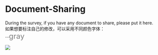 # Document-Sharing
During the survey, if you have any document to share, please put it here.<br /> 
如果想要标注自己的修改，可以采用不同颜色字体：<br /> 
···<font color=gray size=5>gray</font>

![](https://ss0.baidu.com/6ONWsjip0QIZ8tyhnq/it/u=1087220583,3581664311&fm=170&s=78358E548593C2670AA2EA51030040FB&w=640&h=372&img.JPEG)


